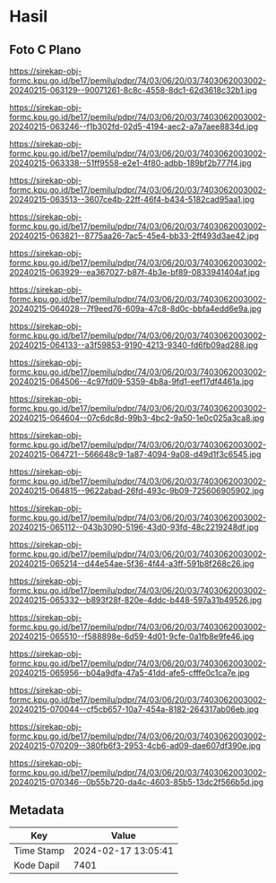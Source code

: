 # Hasil

## Foto C Plano

https://sirekap-obj-formc.kpu.go.id/be17/pemilu/pdpr/74/03/06/20/03/7403062003002-20240215-063129--90071261-8c8c-4558-8dc1-62d3618c32b1.jpg

https://sirekap-obj-formc.kpu.go.id/be17/pemilu/pdpr/74/03/06/20/03/7403062003002-20240215-063246--f1b302fd-02d5-4194-aec2-a7a7aee8834d.jpg

https://sirekap-obj-formc.kpu.go.id/be17/pemilu/pdpr/74/03/06/20/03/7403062003002-20240215-063338--51ff9558-e2e1-4f80-adbb-189bf2b777f4.jpg

https://sirekap-obj-formc.kpu.go.id/be17/pemilu/pdpr/74/03/06/20/03/7403062003002-20240215-063513--3607ce4b-22ff-46f4-b434-5182cad95aa1.jpg

https://sirekap-obj-formc.kpu.go.id/be17/pemilu/pdpr/74/03/06/20/03/7403062003002-20240215-063821--8775aa26-7ac5-45e4-bb33-2ff493d3ae42.jpg

https://sirekap-obj-formc.kpu.go.id/be17/pemilu/pdpr/74/03/06/20/03/7403062003002-20240215-063929--ea367027-b87f-4b3e-bf89-0833941404af.jpg

https://sirekap-obj-formc.kpu.go.id/be17/pemilu/pdpr/74/03/06/20/03/7403062003002-20240215-064028--7f9eed76-609a-47c8-8d0c-bbfa4edd6e9a.jpg

https://sirekap-obj-formc.kpu.go.id/be17/pemilu/pdpr/74/03/06/20/03/7403062003002-20240215-064133--a3f59853-9190-4213-9340-fd6fb09ad288.jpg

https://sirekap-obj-formc.kpu.go.id/be17/pemilu/pdpr/74/03/06/20/03/7403062003002-20240215-064506--4c97fd09-5359-4b8a-9fd1-eef17df4461a.jpg

https://sirekap-obj-formc.kpu.go.id/be17/pemilu/pdpr/74/03/06/20/03/7403062003002-20240215-064604--07c6dc8d-99b3-4bc2-9a50-1e0c025a3ca8.jpg

https://sirekap-obj-formc.kpu.go.id/be17/pemilu/pdpr/74/03/06/20/03/7403062003002-20240215-064721--566648c9-1a87-4094-9a08-d49d1f3c6545.jpg

https://sirekap-obj-formc.kpu.go.id/be17/pemilu/pdpr/74/03/06/20/03/7403062003002-20240215-064815--9622abad-26fd-493c-9b09-725606905902.jpg

https://sirekap-obj-formc.kpu.go.id/be17/pemilu/pdpr/74/03/06/20/03/7403062003002-20240215-065112--043b3090-5196-43d0-93fd-48c2219248df.jpg

https://sirekap-obj-formc.kpu.go.id/be17/pemilu/pdpr/74/03/06/20/03/7403062003002-20240215-065214--d44e54ae-5f36-4f44-a3ff-591b8f268c26.jpg

https://sirekap-obj-formc.kpu.go.id/be17/pemilu/pdpr/74/03/06/20/03/7403062003002-20240215-065332--b893f28f-820e-4ddc-b448-597a31b49526.jpg

https://sirekap-obj-formc.kpu.go.id/be17/pemilu/pdpr/74/03/06/20/03/7403062003002-20240215-065510--f588898e-6d59-4d01-9cfe-0a1fb8e9fe46.jpg

https://sirekap-obj-formc.kpu.go.id/be17/pemilu/pdpr/74/03/06/20/03/7403062003002-20240215-065956--b04a9dfa-47a5-41dd-afe5-cfffe0c1ca7e.jpg

https://sirekap-obj-formc.kpu.go.id/be17/pemilu/pdpr/74/03/06/20/03/7403062003002-20240215-070044--cf5cb657-10a7-454a-8182-264317ab06eb.jpg

https://sirekap-obj-formc.kpu.go.id/be17/pemilu/pdpr/74/03/06/20/03/7403062003002-20240215-070209--380fb6f3-2953-4cb6-ad09-dae607df390e.jpg

https://sirekap-obj-formc.kpu.go.id/be17/pemilu/pdpr/74/03/06/20/03/7403062003002-20240215-070346--0b55b720-da4c-4603-85b5-13dc2f566b5d.jpg


## Metadata

| Key        | Value               |
| ---------- | ------------------- |
| Time Stamp | 2024-02-17 13:05:41 |
| Kode Dapil | 7401                |



